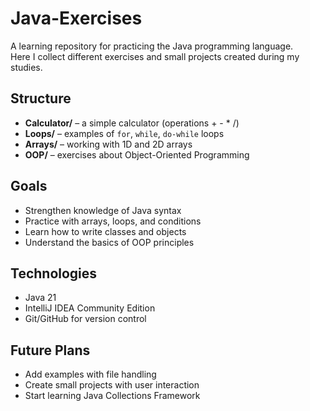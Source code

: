 # Java-Exercises

A learning repository for practicing the Java programming language.  
Here I collect different exercises and small projects created during my studies.

## Structure
- **Calculator/** – a simple calculator (operations + - * /)
- **Loops/** – examples of `for`, `while`, `do-while` loops
- **Arrays/** – working with 1D and 2D arrays
- **OOP/** – exercises about Object-Oriented Programming

## Goals
- Strengthen knowledge of Java syntax
- Practice with arrays, loops, and conditions
- Learn how to write classes and objects
- Understand the basics of OOP principles

## Technologies
- Java 21
- IntelliJ IDEA Community Edition
- Git/GitHub for version control

## Future Plans
- Add examples with file handling
- Create small projects with user interaction
- Start learning Java Collections Framework
